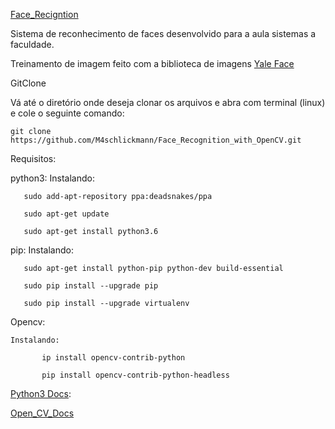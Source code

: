 [Face_Recigntion](https://github.com/M4schlickmann/Face_Recognition_with_OpenCV) 


Sistema de reconhecimento de faces desenvolvido para a aula sistemas a faculdade.

Treinamento de imagem feito com a biblioteca de imagens 
[Yale Face](http://vision.ucsd.edu/content/yale-face-database) 

GitClone
		
Vá até o diretório onde deseja clonar os arquivos e abra com  terminal (linux) e cole o seguinte comando:

   	git clone https://github.com/M4schlickmann/Face_Recognition_with_OpenCV.git


Requisitos:
	
python3:
	Instalando:
		
	   sudo add-apt-repository ppa:deadsnakes/ppa

   	   sudo apt-get update

	   sudo apt-get install python3.6
pip: 
	Instalando:	
		
	   sudo apt-get install python-pip python-dev build-essential 

	   sudo pip install --upgrade pip 

	   sudo pip install --upgrade virtualenv

Opencv:
  
  	Instalando:
        
           ip install opencv-contrib-python

           pip install opencv-contrib-python-headless 
        
[Python3 Docs](https://docs.python.org/3/):


[Open_CV_Docs](https://docs.opencv.org/) 
